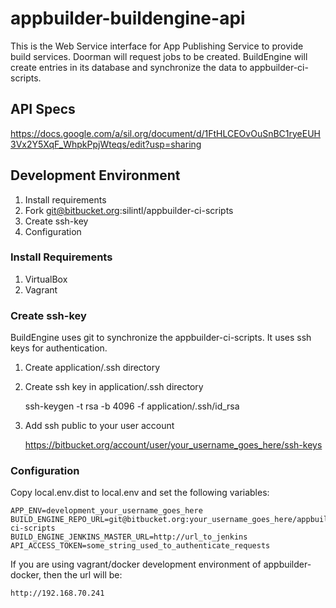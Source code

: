 # appbuilder-buildengine-api #
This is the Web Service interface for App Publishing Service to provide build
services.  Doorman will request jobs to be created. BuildEngine will create 
entries in its database and synchronize the data to appbuilder-ci-scripts.

## API Specs ##
https://docs.google.com/a/sil.org/document/d/1FtHLCEOvOuSnBC1ryeEUH3Vx2Y5XqF_WhpkPpjWteqs/edit?usp=sharing 

## Development Environment ##
1. Install requirements 
2. Fork git@bitbucket.org:silintl/appbuilder-ci-scripts
3. Create ssh-key 
4. Configuration

### Install Requirements ###
1. VirtualBox
2. Vagrant

### Create ssh-key ###
BuildEngine uses git to synchronize the appbuilder-ci-scripts.  It uses ssh keys for authentication.

1. Create application/.ssh directory
2. Create ssh key in application/.ssh directory

    ssh-keygen -t rsa -b 4096 -f application/.ssh/id_rsa

3. Add ssh public to your user account

    https://bitbucket.org/account/user/your_username_goes_here/ssh-keys  

### Configuration ###
Copy local.env.dist to local.env and set the following variables:

    APP_ENV=development_your_username_goes_here
    BUILD_ENGINE_REPO_URL=git@bitbucket.org:your_username_goes_here/appbuilder-ci-scripts
    BUILD_ENGINE_JENKINS_MASTER_URL=http://url_to_jenkins
    API_ACCESS_TOKEN=some_string_used_to_authenticate_requests

If you are using vagrant/docker development environment of appbuilder-docker, then the url will be:

    http://192.168.70.241